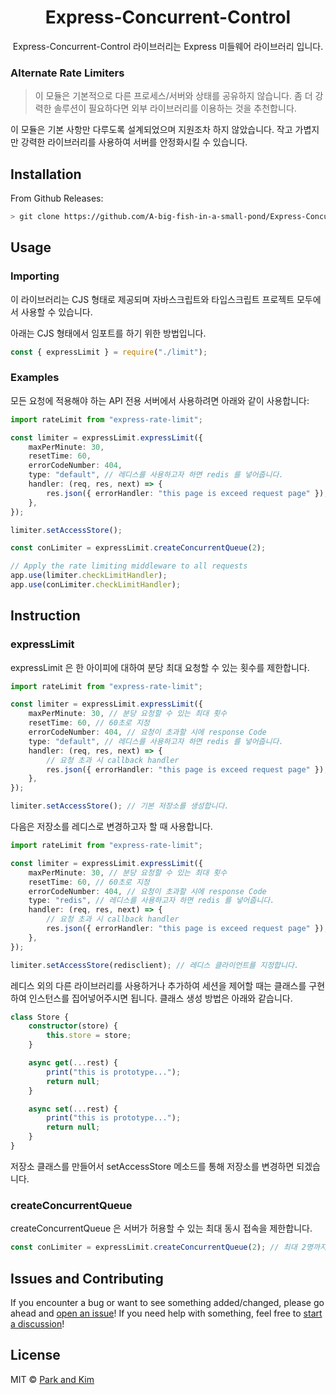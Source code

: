 # <div align="center"> Express-Concurrent-Control </div>

<div align="center">

Express-Concurrent-Control 라이브러리는 Express 미들웨어 라이브러리 입니다.

</div>

### Alternate Rate Limiters

> 이 모듈은 기본적으로 다른 프로세스/서버와 상태를 공유하지 않습니다. 좀 더 강력한 솔루션이 필요하다면 외부 라이브러리를 이용하는 것을 추천합니다.

이 모듈은 기본 사항만 다루도록 설계되었으며 지원조차 하지 않았습니다. 작고 가볍지만 강력한 라이브러리를 사용하여 서버를 안정화시킬 수 있습니다.


## Installation

From Github Releases:

```sh
> git clone https://github.com/A-big-fish-in-a-small-pond/Express-Concurrent-Control.git
```


## Usage

### Importing

이 라이브러리는 CJS 형태로 제공되며 자바스크립트와 타입스크립트 프로젝트 모두에서 사용할 수 있습니다.

아래는 CJS 형태에서 임포트를 하기 위한 방법입니다.

```ts
const { expressLimit } = require("./limit");
```


### Examples

모든 요청에 적용해야 하는 API 전용 서버에서 사용하려면 아래와 같이 사용합니다:

```ts
import rateLimit from "express-rate-limit";

const limiter = expressLimit.expressLimit({
    maxPerMinute: 30,
    resetTime: 60,
    errorCodeNumber: 404,
    type: "default", // 레디스를 사용하고자 하면 redis 를 넣어줍니다.
    handler: (req, res, next) => {
        res.json({ errorHandler: "this page is exceed request page" });
    },
});

limiter.setAccessStore();

const conLimiter = expressLimit.createConcurrentQueue(2);

// Apply the rate limiting middleware to all requests
app.use(limiter.checkLimitHandler);
app.use(conLimiter.checkLimitHandler);
```


## Instruction

### expressLimit

expressLimit 은 한 아이피에 대하여 분당 최대 요청할 수 있는 횟수를 제한합니다.

```ts
import rateLimit from "express-rate-limit";

const limiter = expressLimit.expressLimit({
    maxPerMinute: 30, // 분당 요청할 수 있는 최대 횟수
    resetTime: 60, // 60초로 지정
    errorCodeNumber: 404, // 요청이 초과할 시에 response Code
    type: "default", // 레디스를 사용하고자 하면 redis 를 넣어줍니다.
    handler: (req, res, next) => {
        // 요청 초과 시 callback handler
        res.json({ errorHandler: "this page is exceed request page" });
    },
});

limiter.setAccessStore(); // 기본 저장소를 생성합니다.
```

다음은 저장소를 레디스로 변경하고자 할 때 사용합니다.

```ts
import rateLimit from "express-rate-limit";

const limiter = expressLimit.expressLimit({
    maxPerMinute: 30, // 분당 요청할 수 있는 최대 횟수
    resetTime: 60, // 60초로 지정
    errorCodeNumber: 404, // 요청이 초과할 시에 response Code
    type: "redis", // 레디스를 사용하고자 하면 redis 를 넣어줍니다.
    handler: (req, res, next) => {
        // 요청 초과 시 callback handler
        res.json({ errorHandler: "this page is exceed request page" });
    },
});

limiter.setAccessStore(redisclient); // 레디스 클라이언트를 지정합니다.
```

레디스 외의 다른 라이브러리를 사용하거나 추가하여 세션을 제어할 때는 클래스를 구현하여 인스턴스를 집어넣어주시면 됩니다. 클래스 생성 방법은 아래와 같습니다.

```ts
class Store {
    constructor(store) {
        this.store = store;
    }

    async get(...rest) {
        print("this is prototype...");
        return null;
    }

    async set(...rest) {
        print("this is prototype...");
        return null;
    }
}
```

저장소 클래스를 만들어서 setAccessStore 메소드를 통해 저장소를 변경하면 되겠습니다.

### createConcurrentQueue

createConcurrentQueue 은 서버가 허용할 수 있는 최대 동시 접속을 제한합니다.

```ts
const conLimiter = expressLimit.createConcurrentQueue(2); // 최대 2명까지 동시 접속이 가능
```


## Issues and Contributing

If you encounter a bug or want to see something added/changed, please go ahead
and [open an issue](https://github.com/A-big-fish-in-a-small-pond/Express-Concurrent-Control/issues/new)!
If you need help with something, feel free to
[start a discussion](https://github.com/A-big-fish-in-a-small-pond/Express-Concurrent-Control/discussions/new)!


## License

MIT © [Park and Kim](http://github.com/libtv)
